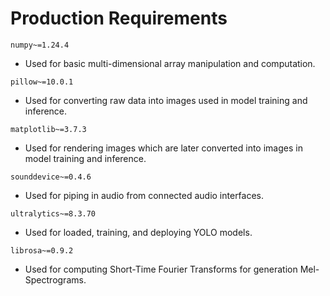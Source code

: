 # Production Requirements
`numpy~=1.24.4` 
- Used for basic multi-dimensional array manipulation and computation.

`pillow~=10.0.1`
- Used for converting raw data into images used in model training and inference.

`matplotlib~=3.7.3`
- Used for rendering images which are later converted into images in model training and inference.

`sounddevice~=0.4.6`
- Used for piping in audio from connected audio interfaces.

`ultralytics~=8.3.70`
- Used for loaded, training, and deploying YOLO models. 

`librosa~=0.9.2`
- Used for computing Short-Time Fourier Transforms for generation Mel-Spectrograms. 